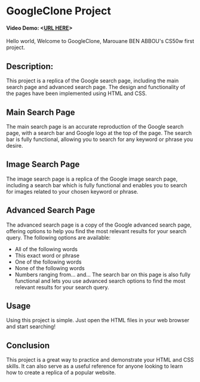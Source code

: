 # GoogleClone Project

#### Video Demo: <[URL HERE](....)>
Hello world, Welcome to GoogleClone, Marouane BEN ABBOU's CS50w first project.

## Description:
This project is a replica of the Google search page, including the main search page and advanced search page. The design and functionality of the pages have been implemented using HTML and CSS.

## Main Search Page
The main search page is an accurate reproduction of the Google search page, with a search bar and Google logo at the top of the page. The search bar is fully functional, allowing you to search for any keyword or phrase you desire.

## Image Search Page
The image search page is a replica of the Google image search page, including a search bar which is fully functional and enables you to search for images related to your chosen keyword or phrase.

## Advanced Search Page
The advanced search page is a copy of the Google advanced search page, offering options 
to help you find the most relevant results for your search query. The following options are available:
- All of the following words
- This exact word or phrase
- One of the following words
- None of the following words
- Numbers ranging from... and... 
The search bar on this page is also fully functional and lets you use advanced search options to find the most relevant results for your search query.

## Usage
Using this project is simple. Just open the HTML files in your web browser and start searching!

## Conclusion
This project is a great way to practice and demonstrate your HTML and CSS skills. It can also serve as a useful reference for anyone looking to learn how to create a replica of a popular website.
